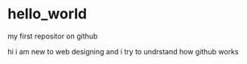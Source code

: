 # hello_world
my first repositor on github 

hi i am new to web designing and i try to undrstand how github works
